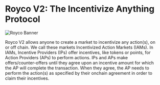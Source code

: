 # Royco V2: The Incentivize Anything Protocol
![Royco Banner](./roycobanner.png)

Royco V2 allows anyone to create a market to incentivize any action(s), on or off chain. We call these markets Incentivized Action Markets (IAMs).
In IAMs, Incentive Providers (IPs) offer incentives, like tokens or points, for Action Providers (APs) to perform actions. IPs and APs make offers/counter-offers until they agree upon an incentive amount for which the AP will complete the transaction. When they agree, the AP needs to perform the action(s) as specified by their onchain agreement in order to claim their incentives.